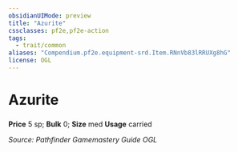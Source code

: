```yaml
---
obsidianUIMode: preview
title: "Azurite"
cssclasses: pf2e,pf2e-action
tags:
  - trait/common
aliases: "Compendium.pf2e.equipment-srd.Item.RNnVb83lRRUXg8hG"
license: OGL
---
```

# Azurite

### 


**Price** 5 sp; 
**Bulk** 0; **Size** med
**Usage** carried



*Source: Pathfinder Gamemastery Guide*
*OGL*